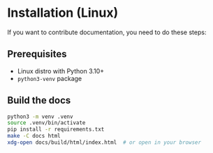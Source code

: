 # Installation (Linux) 

If you want to contribute documentation, you need to do these steps: 

## Prerequisites
- Linux distro with Python 3.10+
- `python3-venv` package

## Build the docs
```bash
python3 -m venv .venv
source .venv/bin/activate
pip install -r requirements.txt
make -C docs html
xdg-open docs/build/html/index.html  # or open in your browser
```
